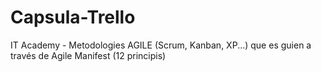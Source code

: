 # Capsula-Trello
IT Academy - Metodologies AGILE (Scrum, Kanban, XP...) que es guien a través de Agile Manifest (12 principis)
